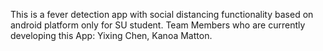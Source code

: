 This is a fever detection app with social distancing functionality based on android platform only for SU student. Team Members who are currently developing this App: Yixing Chen, Kanoa Matton.

